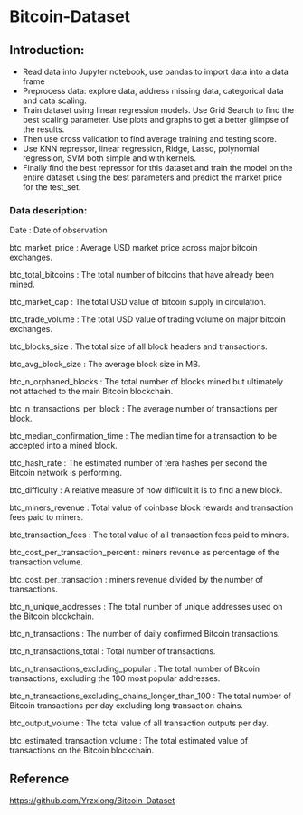 # Bitcoin-Dataset

## Introduction: 
- Read data into Jupyter notebook, use pandas to import data into a data frame
- Preprocess data: explore data, address missing data, categorical data and data scaling.  
- Train dataset using linear regression models. Use Grid Search to find the best scaling parameter. Use plots and graphs to get a better glimpse of the results. 
- Then use cross validation to find average training and testing score. 
- Use KNN repressor, linear regression, Ridge, Lasso, polynomial regression, SVM both simple and with kernels. 
- Finally find the best repressor for this dataset and train the model on the entire dataset using the best parameters and predict the market price for the test_set.

### Data description:

Date : Date of observation

btc_market_price : Average USD market price across major bitcoin exchanges.

btc_total_bitcoins : The total number of bitcoins that have already been mined.

btc_market_cap : The total USD value of bitcoin supply in circulation.

btc_trade_volume : The total USD value of trading volume on major bitcoin exchanges.

btc_blocks_size : The total size of all block headers and transactions.

btc_avg_block_size : The average block size in MB.

btc_n_orphaned_blocks : The total number of blocks mined but ultimately not attached to the main Bitcoin blockchain.

btc_n_transactions_per_block : The average number of transactions per block.

btc_median_confirmation_time : The median time for a transaction to be accepted into a mined block.

btc_hash_rate : The estimated number of tera hashes per second the Bitcoin network is performing.

btc_difficulty : A relative measure of how difficult it is to find a new block.

btc_miners_revenue : Total value of coinbase block rewards and transaction fees paid to miners.

btc_transaction_fees : The total value of all transaction fees paid to miners.

btc_cost_per_transaction_percent : miners revenue as percentage of the transaction volume.

btc_cost_per_transaction : miners revenue divided by the number of transactions.

btc_n_unique_addresses : The total number of unique addresses used on the Bitcoin blockchain.

btc_n_transactions : The number of daily confirmed Bitcoin transactions.

btc_n_transactions_total : Total number of transactions.

btc_n_transactions_excluding_popular : The total number of Bitcoin transactions, excluding the 100 most popular addresses.

btc_n_transactions_excluding_chains_longer_than_100 : The total number of Bitcoin transactions per day excluding long transaction chains.

btc_output_volume : The total value of all transaction outputs per day.

btc_estimated_transaction_volume : The total estimated value of transactions on the Bitcoin blockchain.

## Reference
https://github.com/Yrzxiong/Bitcoin-Dataset